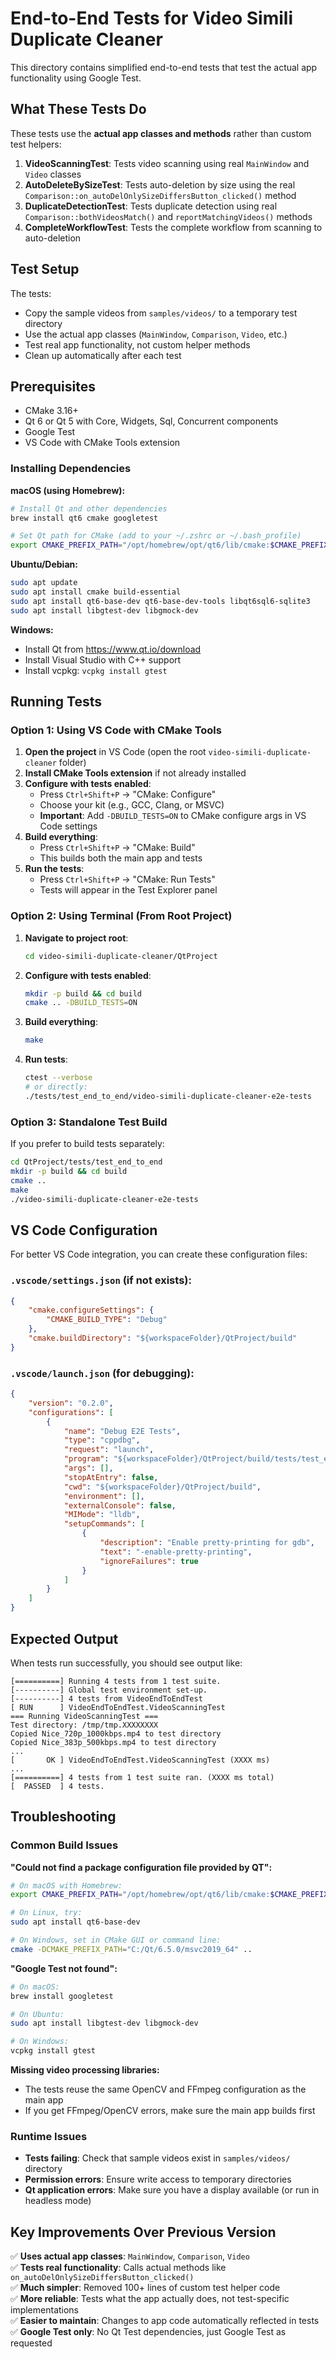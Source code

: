 # End-to-End Tests for Video Simili Duplicate Cleaner

This directory contains simplified end-to-end tests that test the actual app functionality using Google Test.

## What These Tests Do

These tests use the **actual app classes and methods** rather than custom test helpers:

1. **VideoScanningTest**: Tests video scanning using real `MainWindow` and `Video` classes
2. **AutoDeleteBySizeTest**: Tests auto-deletion by size using the real `Comparison::on_autoDelOnlySizeDiffersButton_clicked()` method
3. **DuplicateDetectionTest**: Tests duplicate detection using real `Comparison::bothVideosMatch()` and `reportMatchingVideos()` methods  
4. **CompleteWorkflowTest**: Tests the complete workflow from scanning to auto-deletion

## Test Setup

The tests:
- Copy the sample videos from `samples/videos/` to a temporary test directory
- Use the actual app classes (`MainWindow`, `Comparison`, `Video`, etc.)
- Test real app functionality, not custom helper methods
- Clean up automatically after each test

## Prerequisites

- CMake 3.16+
- Qt 6 or Qt 5 with Core, Widgets, Sql, Concurrent components
- Google Test
- VS Code with CMake Tools extension

### Installing Dependencies

**macOS (using Homebrew):**
```bash
# Install Qt and other dependencies
brew install qt6 cmake googletest

# Set Qt path for CMake (add to your ~/.zshrc or ~/.bash_profile)
export CMAKE_PREFIX_PATH="/opt/homebrew/opt/qt6/lib/cmake:$CMAKE_PREFIX_PATH"
```

**Ubuntu/Debian:**
```bash
sudo apt update
sudo apt install cmake build-essential
sudo apt install qt6-base-dev qt6-base-dev-tools libqt6sql6-sqlite3
sudo apt install libgtest-dev libgmock-dev
```

**Windows:**
- Install Qt from https://www.qt.io/download
- Install Visual Studio with C++ support
- Install vcpkg: `vcpkg install gtest`

## Running Tests

### Option 1: Using VS Code with CMake Tools

1. **Open the project** in VS Code (open the root `video-simili-duplicate-cleaner` folder)
2. **Install CMake Tools extension** if not already installed
3. **Configure with tests enabled**:
   - Press `Ctrl+Shift+P` → "CMake: Configure"
   - Choose your kit (e.g., GCC, Clang, or MSVC)
   - **Important**: Add `-DBUILD_TESTS=ON` to CMake configure args in VS Code settings
4. **Build everything**:
   - Press `Ctrl+Shift+P` → "CMake: Build"
   - This builds both the main app and tests
5. **Run the tests**:
   - Press `Ctrl+Shift+P` → "CMake: Run Tests"
   - Tests will appear in the Test Explorer panel

### Option 2: Using Terminal (From Root Project)

1. **Navigate to project root**:
   ```bash
   cd video-simili-duplicate-cleaner/QtProject
   ```
2. **Configure with tests enabled**:
   ```bash
   mkdir -p build && cd build
   cmake .. -DBUILD_TESTS=ON
   ```
3. **Build everything**:
   ```bash
   make
   ```
4. **Run tests**:
   ```bash
   ctest --verbose
   # or directly:
   ./tests/test_end_to_end/video-simili-duplicate-cleaner-e2e-tests
   ```

### Option 3: Standalone Test Build

If you prefer to build tests separately:
```bash
cd QtProject/tests/test_end_to_end
mkdir -p build && cd build
cmake ..
make
./video-simili-duplicate-cleaner-e2e-tests
```

## VS Code Configuration

For better VS Code integration, you can create these configuration files:

### `.vscode/settings.json` (if not exists):
```json
{
    "cmake.configureSettings": {
        "CMAKE_BUILD_TYPE": "Debug"
    },
    "cmake.buildDirectory": "${workspaceFolder}/QtProject/build"
}
```

### `.vscode/launch.json` (for debugging):
```json
{
    "version": "0.2.0",
    "configurations": [
        {
            "name": "Debug E2E Tests",
            "type": "cppdbg",
            "request": "launch",
            "program": "${workspaceFolder}/QtProject/build/tests/test_end_to_end/video-simili-duplicate-cleaner-e2e-tests",
            "args": [],
            "stopAtEntry": false,
            "cwd": "${workspaceFolder}/QtProject/build",
            "environment": [],
            "externalConsole": false,
            "MIMode": "lldb",
            "setupCommands": [
                {
                    "description": "Enable pretty-printing for gdb",
                    "text": "-enable-pretty-printing",
                    "ignoreFailures": true
                }
            ]
        }
    ]
}
```

## Expected Output

When tests run successfully, you should see output like:
```
[==========] Running 4 tests from 1 test suite.
[----------] Global test environment set-up.
[----------] 4 tests from VideoEndToEndTest
[ RUN      ] VideoEndToEndTest.VideoScanningTest
=== Running VideoScanningTest ===
Test directory: /tmp/tmp.XXXXXXXX
Copied Nice_720p_1000kbps.mp4 to test directory
Copied Nice_383p_500kbps.mp4 to test directory
...
[       OK ] VideoEndToEndTest.VideoScanningTest (XXXX ms)
...
[==========] 4 tests from 1 test suite ran. (XXXX ms total)
[  PASSED  ] 4 tests.
```

## Troubleshooting

### Common Build Issues

**"Could not find a package configuration file provided by QT":**
```bash
# On macOS with Homebrew:
export CMAKE_PREFIX_PATH="/opt/homebrew/opt/qt6/lib/cmake:$CMAKE_PREFIX_PATH"

# On Linux, try:
sudo apt install qt6-base-dev

# On Windows, set in CMake GUI or command line:
cmake -DCMAKE_PREFIX_PATH="C:/Qt/6.5.0/msvc2019_64" ..
```

**"Google Test not found":**
```bash
# On macOS:
brew install googletest

# On Ubuntu:
sudo apt install libgtest-dev libgmock-dev

# On Windows:
vcpkg install gtest
```

**Missing video processing libraries:**
- The tests reuse the same OpenCV and FFmpeg configuration as the main app
- If you get FFmpeg/OpenCV errors, make sure the main app builds first

### Runtime Issues

- **Tests failing**: Check that sample videos exist in `samples/videos/` directory
- **Permission errors**: Ensure write access to temporary directories
- **Qt application errors**: Make sure you have a display available (or run in headless mode)

## Key Improvements Over Previous Version

✅ **Uses actual app classes**: `MainWindow`, `Comparison`, `Video`  
✅ **Tests real functionality**: Calls actual methods like `on_autoDelOnlySizeDiffersButton_clicked()`  
✅ **Much simpler**: Removed 100+ lines of custom test helper code  
✅ **More reliable**: Tests what the app actually does, not test-specific implementations  
✅ **Easier to maintain**: Changes to app code automatically reflected in tests  
✅ **Google Test only**: No Qt Test dependencies, just Google Test as requested